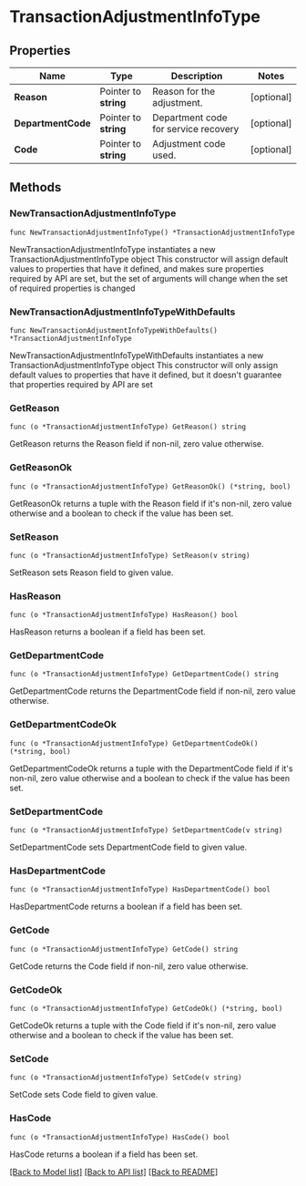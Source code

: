 # TransactionAdjustmentInfoType

## Properties

Name | Type | Description | Notes
------------ | ------------- | ------------- | -------------
**Reason** | Pointer to **string** | Reason for the adjustment. | [optional] 
**DepartmentCode** | Pointer to **string** | Department code for service recovery | [optional] 
**Code** | Pointer to **string** | Adjustment code used. | [optional] 

## Methods

### NewTransactionAdjustmentInfoType

`func NewTransactionAdjustmentInfoType() *TransactionAdjustmentInfoType`

NewTransactionAdjustmentInfoType instantiates a new TransactionAdjustmentInfoType object
This constructor will assign default values to properties that have it defined,
and makes sure properties required by API are set, but the set of arguments
will change when the set of required properties is changed

### NewTransactionAdjustmentInfoTypeWithDefaults

`func NewTransactionAdjustmentInfoTypeWithDefaults() *TransactionAdjustmentInfoType`

NewTransactionAdjustmentInfoTypeWithDefaults instantiates a new TransactionAdjustmentInfoType object
This constructor will only assign default values to properties that have it defined,
but it doesn't guarantee that properties required by API are set

### GetReason

`func (o *TransactionAdjustmentInfoType) GetReason() string`

GetReason returns the Reason field if non-nil, zero value otherwise.

### GetReasonOk

`func (o *TransactionAdjustmentInfoType) GetReasonOk() (*string, bool)`

GetReasonOk returns a tuple with the Reason field if it's non-nil, zero value otherwise
and a boolean to check if the value has been set.

### SetReason

`func (o *TransactionAdjustmentInfoType) SetReason(v string)`

SetReason sets Reason field to given value.

### HasReason

`func (o *TransactionAdjustmentInfoType) HasReason() bool`

HasReason returns a boolean if a field has been set.

### GetDepartmentCode

`func (o *TransactionAdjustmentInfoType) GetDepartmentCode() string`

GetDepartmentCode returns the DepartmentCode field if non-nil, zero value otherwise.

### GetDepartmentCodeOk

`func (o *TransactionAdjustmentInfoType) GetDepartmentCodeOk() (*string, bool)`

GetDepartmentCodeOk returns a tuple with the DepartmentCode field if it's non-nil, zero value otherwise
and a boolean to check if the value has been set.

### SetDepartmentCode

`func (o *TransactionAdjustmentInfoType) SetDepartmentCode(v string)`

SetDepartmentCode sets DepartmentCode field to given value.

### HasDepartmentCode

`func (o *TransactionAdjustmentInfoType) HasDepartmentCode() bool`

HasDepartmentCode returns a boolean if a field has been set.

### GetCode

`func (o *TransactionAdjustmentInfoType) GetCode() string`

GetCode returns the Code field if non-nil, zero value otherwise.

### GetCodeOk

`func (o *TransactionAdjustmentInfoType) GetCodeOk() (*string, bool)`

GetCodeOk returns a tuple with the Code field if it's non-nil, zero value otherwise
and a boolean to check if the value has been set.

### SetCode

`func (o *TransactionAdjustmentInfoType) SetCode(v string)`

SetCode sets Code field to given value.

### HasCode

`func (o *TransactionAdjustmentInfoType) HasCode() bool`

HasCode returns a boolean if a field has been set.


[[Back to Model list]](../README.md#documentation-for-models) [[Back to API list]](../README.md#documentation-for-api-endpoints) [[Back to README]](../README.md)


